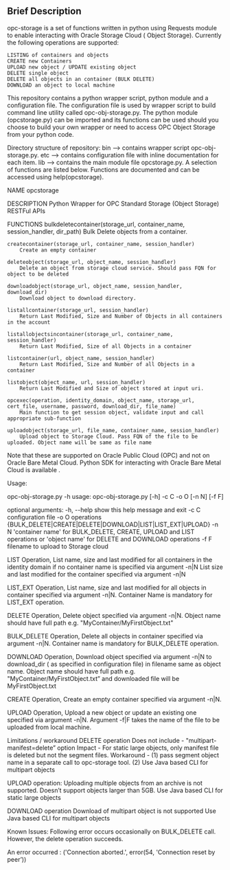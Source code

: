 ## Brief Description

opc-storage is a set of functions written in python using Requests module to enable interacting with Oracle Storage Cloud ( Object Storage). Currently the following operations are supported:

```
LISTING of containers and objects
CREATE new Containers
UPLOAD new object / UPDATE existing object
DELETE single object
DELETE all objects in an container (BULK DELETE)
DOWNLOAD an object to local machine
```

This repository contains a python wrapper script, python module and a configuration file. The configuration file is used by wrapper script to build command line utility called opc-obj-storage.py. The python module (opcstorage.py) can be imported and its functions can be used should you choose to build your own wrapper or need to access OPC Object Storage from your python code. 

Directory structure of repository:
    bin —> contains wrapper script opc-obj-storage.py.
    etc —> contains configuration file with inline documentation for each item.
    lib —> contains the main module file opcstorage.py.  A selection of functions are listed below. Functions are documented and can be accessed using help(opcstorage).
    
NAME
    opcstorage

DESCRIPTION
    Python Wrapper for OPC Standard Storage (Object Storage) RESTFul APIs

FUNCTIONS
    bulkdeletecontainer(storage_url, container_name, session_handler, dir_path)
        Bulk Delete objects from a container.
    
    createcontainer(storage_url, container_name, session_handler)
        Create an empty container
    
    deleteobject(storage_url, object_name, session_handler)
        Delete an object from storage cloud service. Should pass FQN for object to be deleted
    
    downloadobject(storage_url, object_name, session_handler, download_dir)
        Download object to download directory.
    
    listallcontainer(storage_url, session_handler)
        Return Last Modified, Size and Number of Objects in all containers in the account
    
    listallobjectsincontainer(storage_url, container_name, session_handler)
        Return Last Modified, Size of all Objects in a container

    listcontainer(url, object_name, session_handler)
        Return Last Modified, Size and Number of all Objects in a container
    
    listobject(object_name, url, session_handler)
        Return Last Modified and Size of object stored at input uri.
    
    opcexec(operation, identity_domain, object_name, storage_url, cert_file, username, password, download_dir, file_name)
        Main function to get session object, validate input and call appropriate sub-function
      
    uploadobject(storage_url, file_name, container_name, session_handler)
        Upload object to Storage Cloud. Pass FQN of the file to be uploaded. Object name will be same as file name

Note that these are supported on Oracle Public Cloud (OPC) and not on Oracle Bare Metal Cloud. Python SDK for interacting with Oracle Bare Metal Cloud is available <here>.

Usage:

  opc-obj-storage.py -h
  usage: opc-obj-storage.py [-h] -c C -o O [-n N] [-f F]

  optional arguments:
    -h, --help  show this help message and exit
    -c C        configuration file
    -o O        operations
                {BULK_DELETE|CREATE|DELETE|DOWNLOAD|LIST|LIST_EXT|UPLOAD}
    -n N        'container name' for BULK_DELETE, CREATE, UPLOAD and LIST
                operations or 'object name' for DELETE and DOWNLOAD operations
    -f F        filename to upload to Storage cloud

LIST Operation,
    List name, size and last modified for all containers in the identity domain if no container name is specified via argument -n|N
    List  size and last modified for the container specified via argument -n|N
    
LIST_EXT Operation,
    List name, size and last modified for all objects in container specified via argument -n|N. Container Name is mandatory for LIST_EXT operation.

DELETE Operation,
    Delete object specified via argument -n|N. Object name should have full path e.g. "MyContainer/MyFirstObject.txt"

BULK_DELETE Operation,
   Delete all objects in container specified via argument -n|N. Container name is mandatory for BULK_DELETE operation.

DOWNLOAD Operation,
    Download object specified via argument -n|N  to download_dir ( as specified in configuration file) in filename same as object name. Object name should have full path e.g. "MyContainer/MyFirstObject.txt” and downloaded file will be MyFirstObject.txt

CREATE Operation,
    Create an empty container specified via argument -n|N.

UPLOAD Operation,
    Upload a new object or update an existing one specified via argument -n|N. 
    Argument -f|F takes the name of the file to be uploaded from local machine.

Limitations / workaround
DELETE operation
   Does not include - "multipart-manifest=delete” option
   Impact - For static large objects, only manifest file is deleted but not the segment files.
   Workaround - (1) pass segment object name in a separate call to opc-storage tool.
                            (2) Use Java based CLI for multipart objects

UPLOAD operation:
    Uploading multiple objects from an archive is not supported.
    Doesn’t support objects larger than 5GB.
    Use Java based CLI for static large objects
    
DOWNLOAD operation
     Download of multipart object is not supported
     Use Java based CLI for multipart objects


Known Issues:
Following error occurs occasionally on BULK_DELETE call. However, the delete operation succeeds.

An error occurred : ('Connection aborted.', error(54, 'Connection reset by peer’))

